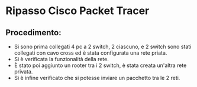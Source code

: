 # Ripasso Cisco Packet Tracer
## Procedimento:
- Si sono prima collegati 4 pc a 2 switch, 2 ciascuno, e 2 switch sono stati collegati con cavo cross ed è stata configurata una rete priata. 
- Si è verificata la funzionalità della rete.
- È stato poi aggiunto un rooter tra i 2 switch, è stata creata un'altra rete privata. 
- Si è infine verificato che si potesse inviare un pacchetto tra le 2 reti.
